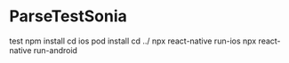 # ParseTestSonia
test
npm install
cd ios
pod install
cd ../
npx react-native run-ios
npx react-native run-android
